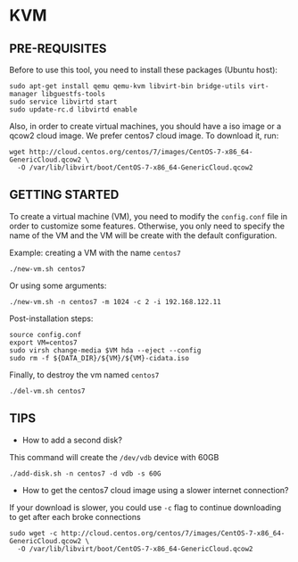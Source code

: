 # KVM 

## PRE-REQUISITES

Before to use this tool, you need to install these packages (Ubuntu host):

```shell
sudo apt-get install qemu qemu-kvm libvirt-bin bridge-utils virt-manager libguestfs-tools
sudo service libvirtd start
sudo update-rc.d libvirtd enable
```

Also, in order to create virtual machines, you should have a iso image or a qcow2 cloud image. We prefer centos7 cloud image. To download it, run:

```shell
wget http://cloud.centos.org/centos/7/images/CentOS-7-x86_64-GenericCloud.qcow2 \
  -O /var/lib/libvirt/boot/CentOS-7-x86_64-GenericCloud.qcow2 
```

## GETTING STARTED

To create a virtual machine (VM), you need to modify the `config.conf` file in order to customize some features. Otherwise, you only need to specify the name of the VM and the VM will be create with the default configuration.

Example: creating a VM with the name `centos7`

```
./new-vm.sh centos7
```

Or using some arguments:

```
./new-vm.sh -n centos7 -m 1024 -c 2 -i 192.168.122.11
```

Post-installation steps:

```shell
source config.conf
export VM=centos7
sudo virsh change-media $VM hda --eject --config
sudo rm -f ${DATA_DIR}/${VM}/${VM}-cidata.iso
```

Finally, to destroy the vm named `centos7`

```shell
./del-vm.sh centos7
```

## TIPS

* How to add a second disk?

This command will create the `/dev/vdb` device with 60GB 

```shell
./add-disk.sh -n centos7 -d vdb -s 60G
```

* How to get the centos7 cloud image using a slower internet connection?

If your download is slower, you could use `-c` flag to continue downloading to get after each broke connections

```shell
sudo wget -c http://cloud.centos.org/centos/7/images/CentOS-7-x86_64-GenericCloud.qcow2 \
  -O /var/lib/libvirt/boot/CentOS-7-x86_64-GenericCloud.qcow2
```
